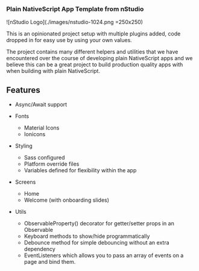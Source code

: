 ### Plain NativeScript App Template from nStudio

![nStudio Logo](./images/nstudio-1024.png =250x250)

This is an opinionated project setup with multiple plugins added, code dropped in for easy use by using your own values.

The project contains many different helpers and utilities that we have encountered over the course of developing plain NativeScript apps and we believe this can be a great project to build production quality apps with when building with plain NativeScript.

## Features

* Async/Await support

* Fonts

  * Material Icons
  * Ionicons

* Styling

  * Sass configured
  * Platform override files
  * Variables defined for flexibility within the app

* Screens

  * Home
  * Welcome (with onboarding slides)

* Utils
  * ObservableProperty() decorator for getter/setter props in an Observable
  * Keyboard methods to show/hide programmatically
  * Debounce method for simple debouncing without an extra dependency
  * EventListeners which allows you to pass an array of events on a page and bind them.
